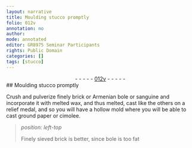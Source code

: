 ```yaml
---
layout: narrative
title: Moulding stucco promptly
folio: 012v
annotation: no
author:
mode: annotated
editor: GR8975 Seminar Participants
rights: Public Domain
categories: []
tags: [stucco]
---
```


 <div class="folio" align="center">- - - - - <a href="http://gallica.bnf.fr/ark:/12148/btv1b10500001g/f30.image" target="_blank">012v</a> - - - - - </div> 
##  Moulding <span class="material">stucco</span> promptly 

 
Crush and pulverize finely brick or Armenian bole or sanguine and incorporate it with melted wax, and thus melted, cast like the others on a relief medal, and so you will have a hollow mold where you will be able to cast ground paper or cimolee.
 
> *position: left-top*
> 
> Finely sieved brick is better, since bole is too fat
 